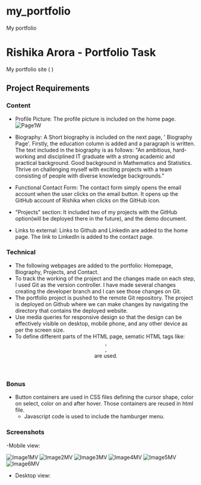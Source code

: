 # my_portfolio
My portfolio
# Rishika Arora - Portfolio Task
My portfolio site ( )
## Project Requirements
### Content
- Profile Picture:
The profile picture is included on the home page. 
![Page1W](https://github.com/RishA22/my_portfolio/assets/110721184/9e828d1d-40a0-420f-9344-8d70760cadf8)

- Biography:
A Short biography is included on the next page, ' Biography Page'. Firstly, the education column is added and a paragraph is written. The text included in the biography is as follows:
"An ambitious, hard-working and disciplined IT graduate with a strong academic and practical background. Good background in Mathematics and Statistics. Thrive on challenging myself with exciting projects with a team consisting of people with diverse knowledge backgrounds."

- Functional Contact Form:
The contact form simply opens the email account when the user clicks on the email button. It opens up the GitHub account of Rishika when clicks on the GitHub icon.

- "Projects" section:
It included two of my projects with the GitHub option(will be deployed there in the future), and the demo document.

- Links to external:
Links to Github and Linkedin are added to the home page. The link to LinkedIn is added to the contact page.

### Technical
- The following webpages are added to the portfolio: Homepage, Biography, Projects, and Contact.
- To track the working of the project and the changes made on each step, I used Git as the version 
  controller. I have made several changes creating the developer branch and I can see those changes on Git.
- The portfolio project is pushed to the remote Git repository. The project is deployed on Github where 
  we can make changes by navigating the directory that contains the deployed website.
- Use media queries for responsive design so that the design can be effectively visible on desktop, 
  mobile phone, and any other device as per the screen size.
- To define different parts of the HTML page, sematic HTML tags like: <header>, <nav>, <article> are used.

### Bonus
- Button containers are used in CSS files defining the cursor shape, color on select, color on and after 
  hover. Those containers are reused in html file.
  - Javascript code is used to include the hamburger menu.

### Screenshots
-Mobile view:

![Image1MV](https://github.com/RishA22/my_portfolio/assets/110721184/219cef7e-bd7f-4560-a1ef-ff22f6c6e1c9)
![Image2MV](https://github.com/RishA22/my_portfolio/assets/110721184/a9ea983b-18c0-4162-97de-c62134326c86)
![Image3MV](https://github.com/RishA22/my_portfolio/assets/110721184/53428a94-12fa-425c-b33c-c170f5049712)
![Image4MV](https://github.com/RishA22/my_portfolio/assets/110721184/6e6968f3-f8d9-47b3-9234-d1e517ead53d)
![Image5MV](https://github.com/RishA22/my_portfolio/assets/110721184/21663317-c0e7-4617-b506-7ae8bd38c55e)
![Image6MV](https://github.com/RishA22/my_portfolio/assets/110721184/b0ae2db6-4ae1-4b17-b7f3-a73a26e37a71)

- Desktop view:
  
